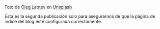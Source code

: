 Foto de [Oleg Laptev](https://unsplash.com/@snowshade?utm_content=creditCopyText&utm_medium=referral&utm_source=unsplash) en [Unsplash](https://unsplash.com/photos/white-concrete-wall-7jQh3EiS8Bs?utm_content=creditCopyText&utm_medium=referral&utm_source=unsplash)

Esta es la segunda publicación solo para asegurarnos de que la página de índice del blog esté configurada correctamente.
